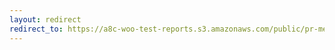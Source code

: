 ```yaml
---
layout: redirect
redirect_to: https://a8c-woo-test-reports.s3.amazonaws.com/public/pr-merge/39533/e2e/index.html
---
```

